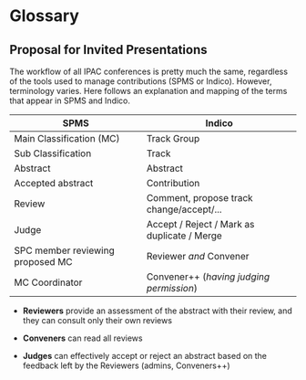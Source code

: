 # Glossary

## Proposal for Invited Presentations

The workflow of all IPAC conferences is pretty much the same, regardless of the tools used to manage contributions (SPMS or Indico). However, terminology varies. 
Here follows an explanation and mapping of the terms that appear in SPMS and Indico.



| SPMS                             | Indico                                      |
| -------------------------------- | ------------------------------------------- |
| Main Classification (MC)         | Track Group                                 |
| Sub Classification               | Track                                       |
| Abstract                         | Abstract                                    |
| Accepted abstract                | Contribution                                |
| Review                           | Comment, propose track change/accept/...    |
| Judge                            | Accept / Reject / Mark as duplicate / Merge |
| SPC member reviewing proposed MC | Reviewer *and* Convener                     |
| MC Coordinator                   | Convener++ (*having judging permission*)    |

- **Reviewers** provide an assessment of the abstract with their review, and they can consult only their own reviews

- **Conveners** can read all reviews 

- **Judges** can effectively accept or reject an abstract based on the feedback left by the Reviewers (admins, Conveners++)


